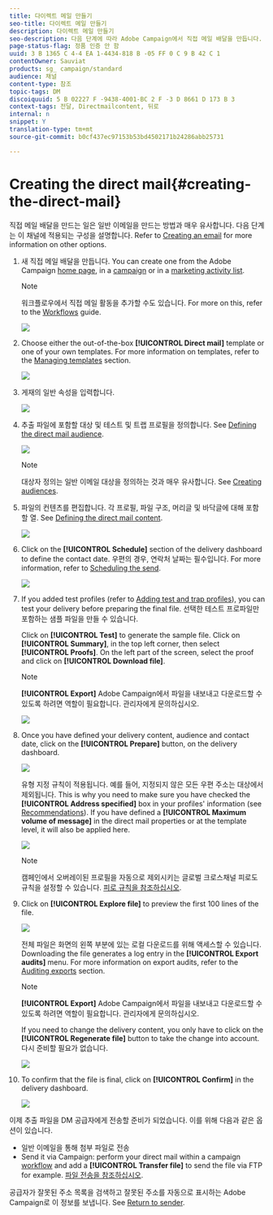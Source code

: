 ```yaml
---
title: 다이렉트 메일 만들기
seo-title: 다이렉트 메일 만들기
description: 다이렉트 메일 만들기
seo-description: 다음 단계에 따라 Adobe Campaign에서 직접 메일 배달을 만듭니다.
page-status-flag: 정품 인증 안 함
uuid: 3 B 1365 C 4-4 EA 1-4434-818 B -05 FF 0 C 9 B 42 C 1
contentOwner: Sauviat
products: sg_ campaign/standard
audience: 채널
content-type: 참조
topic-tags: DM
discoiquuid: 5 B 02227 F -9438-4001-BC 2 F -3 D 8661 D 173 B 3
context-tags: 전달, Directmailcontent, 뒤로
internal: n
snippet: Y
translation-type: tm+mt
source-git-commit: b0cf437ec97153b53bd4502171b24286abb25731

---
```



# Creating the direct mail{#creating-the-direct-mail}

직접 메일 배달을 만드는 일은 일반 이메일을 만드는 방법과 매우 유사합니다. 다음 단계는 이 채널에 적용되는 구성을 설명합니다. Refer to [Creating an email](../../channels/using/creating-an-email.md) for more information on other options.

1. 새 직접 메일 배달을 만듭니다. You can create one from the Adobe Campaign [home page](../../start/using/interface-description.md#home-page), in a [campaign](../../start/using/marketing-activities.md#creating-a-marketing-activity) or in a [marketing activity list](../../start/using/programs-and-campaigns.md#creating-a-campaign).

   >[!NOTE]
   >
   >워크플로우에서 직접 메일 활동을 추가할 수도 있습니다. For more on this, refer to the [Workflows](../../automating/using/direct-mail-delivery.md) guide.

   ![](assets/direct_mail_1.png)

1. Choose either the out-of-the-box **[!UICONTROL Direct mail]** template or one of your own templates. For more information on templates, refer to the [Managing templates](../../start/using/about-templates.md) section.

   ![](assets/direct_mail_2.png)

1. 게재의 일반 속성을 입력합니다.

   ![](assets/direct_mail_3.png)

1. 추출 파일에 포함할 대상 및 테스트 및 트랩 프로필을 정의합니다. See [Defining the direct mail audience](../../channels/using/defining-the-direct-mail-audience.md).

   ![](assets/direct_mail_4.png)

   >[!NOTE]
   >
   >대상자 정의는 일반 이메일 대상을 정의하는 것과 매우 유사합니다. See [Creating audiences](../../audiences/using/creating-audiences.md).

1. 파일의 컨텐츠를 편집합니다. 각 프로필, 파일 구조, 머리글 및 바닥글에 대해 포함할 열. See [Defining the direct mail content](../../channels/using/defining-the-direct-mail-content.md).

   ![](assets/direct_mail_5.png)

1. Click on the **[!UICONTROL Schedule]** section of the delivery dashboard to define the contact date. 우편의 경우, 연락처 날짜는 필수입니다. For more information, refer to [Scheduling the send](../../sending/using/about-scheduling-messages.md).

   ![](assets/direct_mail_8.png)

1. If you added test profiles (refer to [Adding test and trap profiles](../../channels/using/defining-the-direct-mail-audience.md#adding-test-and-trap-profiles)), you can test your delivery before preparing the final file. 선택한 테스트 프로파일만 포함하는 샘플 파일을 만들 수 있습니다.

   Click on **[!UICONTROL Test]** to generate the sample file. Click on **[!UICONTROL Summary]**, in the top left corner, then select **[!UICONTROL Proofs]**. On the left part of the screen, select the proof and click on **[!UICONTROL Download file]**.

   >[!NOTE]
   >
   >**[!UICONTROL Export]** Adobe Campaign에서 파일을 내보내고 다운로드할 수 있도록 하려면 역할이 필요합니다. 관리자에게 문의하십시오.

   ![](assets/direct_mail_19.png)

1. Once you have defined your delivery content, audience and contact date, click on the **[!UICONTROL Prepare]** button, on the delivery dashboard.

   ![](assets/direct_mail_16.png)

   유형 지정 규칙이 적용됩니다. 예를 들어, 지정되지 않은 모든 우편 주소는 대상에서 제외됩니다. This is why you need to make sure you have checked the **[!UICONTROL Address specified]** box in your profiles' information (see [Recommendations](../../channels/using/about-direct-mail.md#recommendations)). If you have defined a **[!UICONTROL Maximum volume of message]** in the direct mail properties or at the template level, it will also be applied here.

   ![](assets/direct_mail_25.png)

   >[!NOTE]
   >
   >캠페인에서 오버레이된 프로필을 자동으로 제외시키는 글로벌 크로스채널 피로도 규칙을 설정할 수 있습니다. [피로 규칙을 참조하십시오](../../administration/using/fatigue-rules.md).

1. Click on **[!UICONTROL Explore file]** to preview the first 100 lines of the file.

   ![](assets/direct_mail_18.png)

   전체 파일은 화면의 왼쪽 부분에 있는 로컬 다운로드를 위해 액세스할 수 있습니다. Downloading the file generates a log entry in the **[!UICONTROL Export audits]** menu. For more information on export audits, refer to the [Auditing exports](../../administration/using/auditing-export-logs.md) section.

   >[!NOTE]
   >
   >**[!UICONTROL Export]** Adobe Campaign에서 파일을 내보내고 다운로드할 수 있도록 하려면 역할이 필요합니다. 관리자에게 문의하십시오.

   If you need to change the delivery content, you only have to click on the **[!UICONTROL Regenerate file]** button to take the change into account. 다시 준비할 필요가 없습니다.

   ![](assets/direct_mail_21.png)

1. To confirm that the file is final, click on **[!UICONTROL Confirm]** in the delivery dashboard.

   ![](assets/direct_mail_20.png)

이제 추출 파일을 DM 공급자에게 전송할 준비가 되었습니다. 이를 위해 다음과 같은 옵션이 있습니다.

* 일반 이메일을 통해 첨부 파일로 전송
* Send it via Campaign: perform your direct mail within a campaign [workflow](../../automating/using/direct-mail-delivery.md) and add a **[!UICONTROL Transfer file]** to send the file via FTP for example. [파일 전송을 참조하십시오](../../automating/using/transfer-file.md).

공급자가 잘못된 주소 목록을 검색하고 잘못된 주소를 자동으로 표시하는 Adobe Campaign로 이 정보를 보냅니다. See [Return to sender](../../channels/using/return-to-sender.md).
